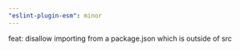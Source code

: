 ```yaml
---
"eslint-plugin-esm": minor
---
```


feat: disallow importing from a package.json which is outside of src
